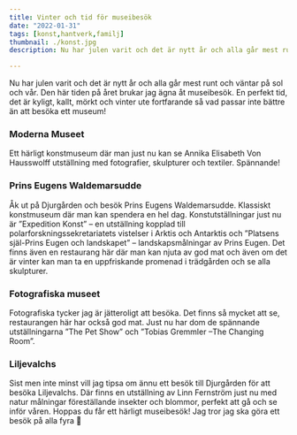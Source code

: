 ```yaml
---
title: Vinter och tid för museibesök
date: "2022-01-31"
tags: [konst,hantverk,familj]
thumbnail: ./konst.jpg
description: Nu har julen varit och det är nytt år och alla går mest runt och väntar på sol och vår. Dags för museibesök.

---
```

Nu har julen varit och det är nytt år och alla går mest runt och väntar på sol och vår. Den här tiden på året brukar jag ägna åt museibesök. En perfekt tid, det är kyligt, kallt, mörkt och vinter ute fortfarande så vad passar inte bättre än att besöka ett museum!

### Moderna Museet

Ett härligt konstmuseum där man just nu kan se Annika Elisabeth Von Hausswolff utställning med fotografier, skulpturer och textiler. Spännande!

### Prins Eugens Waldemarsudde

Åk ut på Djurgården och besök Prins Eugens Waldemarsudde. Klassiskt konstmuseum där man kan spendera en hel dag. Konstutställningar just nu är ”Expedition Konst” – en utställning kopplad till polarforskningssekretariatets vistelser i Arktis och Antarktis och ”Platsens själ-Prins Eugen och landskapet” – landskapsmålningar av Prins Eugen. Det finns även en restaurang här där man kan njuta av god mat och även om det är vinter kan man ta en uppfriskande promenad i trädgården och se alla skulpturer. 

### Fotografiska museet

Fotografiska tycker jag är jätteroligt att besöka. Det finns så mycket att se, restaurangen här har också god mat. Just nu har dom de spännande utställningarna ”The Pet Show” och ”Tobias Gremmler –The Changing Room”.

### Liljevalchs

Sist men inte minst vill jag tipsa om ännu ett besök till Djurgården för att besöka Liljevalchs. Där finns en utställning av Linn Fernström just nu med natur målningar föreställande insekter och blommor, perfekt att gå och se inför våren.
Hoppas du får ett härligt museibesök! Jag tror jag ska göra ett besök på alla fyra  
